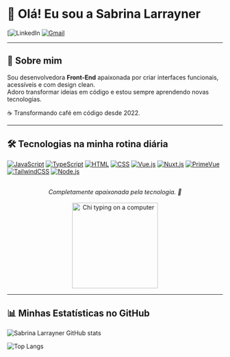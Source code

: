 # 👋 Olá! Eu sou a Sabrina Larrayner  

[![LinkedIn](www.linkedin.com/in/sabrina-vigilato-366059238)
[![Gmail](https://img.shields.io/badge/-sabrinalarrayner1997@gmail.com-c14438?style=for-the-badge&logo=Gmail&logoColor=white&link=mailto:sabrinalarrayner1997@gmail.com)](mailto:sabrinalarrayner1997@gmail.com)

---

## 🚀 Sobre mim
Sou desenvolvedora **Front-End** apaixonada por criar interfaces funcionais, acessíveis e com design clean.  
Adoro transformar ideias em código e estou sempre aprendendo novas tecnologias.  

☕ Transformando café em código desde 2022.  

---

## 🛠️ Tecnologias na minha rotina diária

[![JavaScript](https://img.shields.io/badge/JavaScript-F7DF1E?style=for-the-badge&logo=javascript&logoColor=black)]()
[![TypeScript](https://img.shields.io/badge/TypeScript-007ACC?style=for-the-badge&logo=typescript&logoColor=white)]()
[![HTML](https://img.shields.io/badge/HTML-239120?style=for-the-badge&logo=html5&logoColor=white)]()
[![CSS](https://img.shields.io/badge/CSS-239120?&style=for-the-badge&logo=css3&logoColor=white)]()
[![Vue.js](https://img.shields.io/badge/Vue.js-35495E?style=for-the-badge&logo=vue.js&logoColor=4FC08D)]()
[![Nuxt.js](https://img.shields.io/badge/Nuxt-00DC82?style=for-the-badge&logo=nuxt.js&logoColor=white)]()
[![PrimeVue](https://img.shields.io/badge/PrimeVue-42B883?style=for-the-badge&logo=primevue&logoColor=white)]()
[![TailwindCSS](https://img.shields.io/badge/Tailwind_CSS-38B2AC?style=for-the-badge&logo=tailwind-css&logoColor=white)]()
[![Node.js](https://img.shields.io/badge/Node.js-339933?style=for-the-badge&logo=node.js&logoColor=white)]()

<div align="center"> 
  <br>
  <em>Completamente apaixonada pela tecnologia. 🥰</em>
  <br><br>
  <img src="https://images6.fanpop.com/image/photos/37500000/Chi-typing-on-a-computer-chis-sweet-home-chis-new-address-37597964-320-240.gif" alt="Chi typing on a computer" width="200">
</div>

---

## 📊 Minhas Estatísticas no GitHub  

![Sabrina Larrayner GitHub stats](https://github-readme-stats.vercel.app/api?username=SabrinaLarrayner&show_icons=true&theme=radical)  

![Top Langs](https://github-readme-stats.vercel.app/api/top-langs/?username=SabrinaLarrayner&layout=compact&theme=radical)

